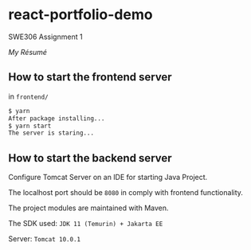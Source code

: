 # react-portfolio-demo
SWE306 Assignment 1

*My Résumé*

## How to start the frontend server
in `frontend/`
```bash
$ yarn
After package installing...
$ yarn start
The server is staring...
```

## How to start the backend server
Configure Tomcat Server on an IDE for starting Java Project.

The localhost port should be `8080` in comply with frontend functionality.

The project modules are maintained with Maven.

The SDK used: `JDK 11 (Temurin) + Jakarta EE`

Server: `Tomcat 10.0.1`
